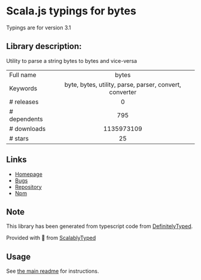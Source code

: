 
# Scala.js typings for bytes

Typings are for version 3.1

## Library description:
Utility to parse a string bytes to bytes and vice-versa

|                    |                 |
| ------------------ | :-------------: |
| Full name          | bytes |
| Keywords           | byte, bytes, utility, parse, parser, convert, converter |
| # releases         | 0 |
| # dependents       | 795 |
| # downloads        | 1135973109 |
| # stars            | 25 |

## Links
- [Homepage](https://github.com/visionmedia/bytes.js#readme)
- [Bugs](https://github.com/visionmedia/bytes.js/issues)
- [Repository](https://github.com/visionmedia/bytes.js)
- [Npm](https://www.npmjs.com/package/bytes)
    


## Note
This library has been generated from typescript code from [DefinitelyTyped](https://definitelytyped.org).

Provided with :purple_heart: from [ScalablyTyped](https://github.com/oyvindberg/ScalablyTyped)

## Usage
See [the main readme](../../readme.md) for instructions.


